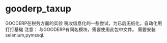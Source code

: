# gooderp_taxup
GOODERP在税务方面的实验
税收信息化的一些尝试，为已后无纸化，自动化用打打基础
注意：
    与GOODERP有同名模块，需要使用此包中文件。
    需要安装selenium,pymssql.
